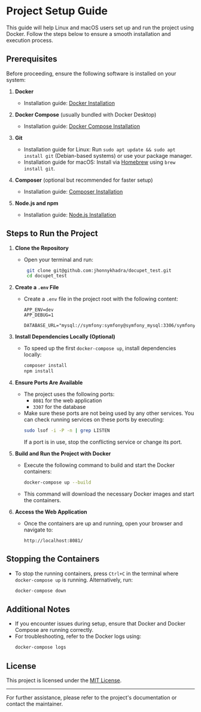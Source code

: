 # Project Setup Guide

This guide will help Linux and macOS users set up and run the project using Docker. Follow the steps below to ensure a smooth installation and execution process.

## Prerequisites

Before proceeding, ensure the following software is installed on your system:

1. **Docker**

   - Installation guide: [Docker Installation](https://docs.docker.com/get-docker/)

2. **Docker Compose** (usually bundled with Docker Desktop)

   - Installation guide: [Docker Compose Installation](https://docs.docker.com/compose/install/)

3. **Git**

   - Installation guide for Linux: Run `sudo apt update && sudo apt install git` (Debian-based systems) or use your package manager.
   - Installation guide for macOS: Install via [Homebrew](https://brew.sh/) using `brew install git`.

4. **Composer** (optional but recommended for faster setup)

   - Installation guide: [Composer Installation](https://getcomposer.org/doc/00-intro.md)

5. **Node.js and npm**

   - Installation guide: [Node.js Installation](https://nodejs.org/)

## Steps to Run the Project

1. **Clone the Repository**

   - Open your terminal and run:
     ```bash
      git clone git@github.com:jhonnykhadra/docupet_test.git
      cd docupet_test
     ```

2. **Create a `.env` File**

   - Create a `.env` file in the project root with the following content:
     ```env
     APP_ENV=dev
     APP_DEBUG=1

     DATABASE_URL="mysql://symfony:symfony@symfony_mysql:3306/symfony"
     ```

3. **Install Dependencies Locally (Optional)**

   - To speed up the first `docker-compose up`, install dependencies locally:
     ```bash
     composer install
     npm install
     ```

4. **Ensure Ports Are Available**

   - The project uses the following ports:
      - `8081` for the web application
      - `3307` for the database
   - Make sure these ports are not being used by any other services. You can check running services on these ports by executing:
     ```bash
     sudo lsof -i -P -n | grep LISTEN
     ```
     If a port is in use, stop the conflicting service or change its port.

5. **Build and Run the Project with Docker**

   - Execute the following command to build and start the Docker containers:
     ```bash
     docker-compose up --build
     ```
   - This command will download the necessary Docker images and start the containers.

6. **Access the Web Application**

   - Once the containers are up and running, open your browser and navigate to:
     ```
     http://localhost:8081/
     ```

## Stopping the Containers

- To stop the running containers, press `Ctrl+C` in the terminal where `docker-compose up` is running. Alternatively, run:
  ```bash
  docker-compose down
  ```

## Additional Notes

- If you encounter issues during setup, ensure that Docker and Docker Compose are running correctly.
- For troubleshooting, refer to the Docker logs using:
  ```bash
  docker-compose logs
  ```

## License

This project is licensed under the [MIT License](./LICENSE).

---

For further assistance, please refer to the project's documentation or contact the maintainer.

